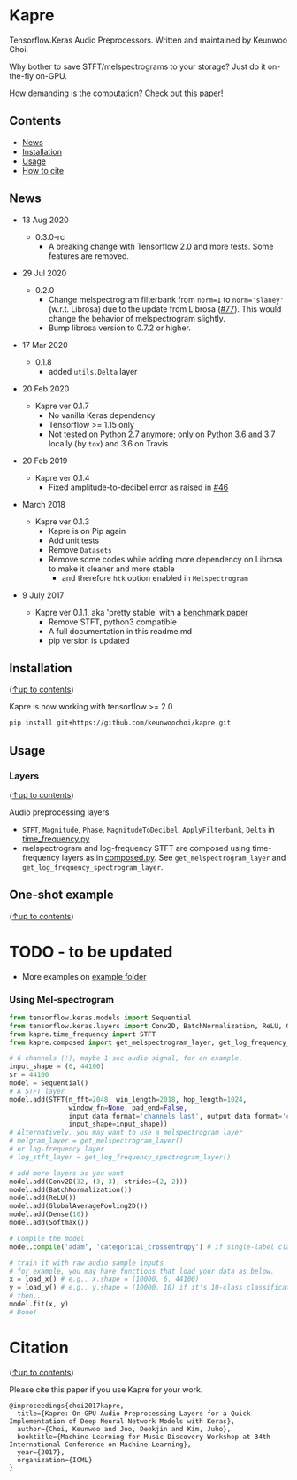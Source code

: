 # Kapre
Tensorflow.Keras Audio Preprocessors. Written and maintained by Keunwoo Choi.

Why bother to save STFT/melspectrograms to your storage? Just do it on-the-fly on-GPU.

How demanding is the computation? [Check out this paper!](https://arxiv.org/abs/1706.05781)

## Contents
- [News](#news)
- [Installation](#installation)
- [Usage](#usage)
- [How to cite](#citation)


## News

* 13 Aug 2020
  - 0.3.0-rc
    - A breaking change with Tensorflow 2.0 and more tests. Some features are removed.

* 29 Jul 2020
  - 0.2.0
    - Change melspectrogram filterbank from `norm=1` to `norm='slaney'` (w.r.t. Librosa) due to the update from Librosa ([#77](https://github.com/keunwoochoi/kapre/issues/77)). 
    This would change the behavior of melspectrogram slightly.
    - Bump librosa version to 0.7.2 or higher.
* 17 Mar 2020
  - 0.1.8
    - added `utils.Delta` layer
* 20 Feb 2020
  - Kapre ver 0.1.7
    - No vanilla Keras dependency
    - Tensorflow >= 1.15 only
    - Not tested on Python 2.7 anymore; only on Python 3.6 and 3.7 locally (by `tox`) and 3.6 on Travis 
    
* 20 Feb 2019
  - Kapre ver 0.1.4
    - Fixed amplitude-to-decibel error as raised in [#46](https://github.com/keunwoochoi/kapre/issues/46)
     
* March 2018
  - Kapre ver 0.1.3
    - Kapre is on Pip again
    - Add unit tests
    - Remove `Datasets`
    - Remove some codes while adding more dependency on Librosa to make it cleaner and more stable
      - and therefore `htk` option enabled in `Melspectrogram`
      
* 9 July 2017
  - Kapre ver 0.1.1, aka 'pretty stable' with a [benchmark paper](https://arxiv.org/abs/1706.05781)
    - Remove STFT, python3 compatible
    - A full documentation in this readme.md
    - pip version is updated

## Installation
([↑up to contents](#contents))

Kapre is now working with tensorflow >= 2.0
 
```sh
pip install git+https://github.com/keunwoochoi/kapre.git
```

## Usage
### Layers
([↑up to contents](#contents))

Audio preprocessing layers
* `STFT`, `Magnitude`, `Phase`, `MagnitudeToDecibel`, `ApplyFilterbank`, `Delta` in [time_frequency.py](https://github.com/keunwoochoi/kapre/blob/master/kapre/time_frequency.py)
* melspectrogram and log-frequency STFT are composed using time-frequency layers as in [composed.py](https://github.com/keunwoochoi/kapre/blob/master/kapre/composed.py).
See `get_melspectrogram_layer` and `get_log_frequency_spectrogram_layer`. 

## One-shot example
([↑up to contents](#contents))
# TODO - to be updated
* More examples on [example folder](https://github.com/keunwoochoi/kapre/tree/master/examples)

### Using Mel-spectrogram
```python
from tensorflow.keras.models import Sequential
from tensorflow.keras.layers import Conv2D, BatchNormalization, ReLU, GlobalAveragePooling2D, Dense, Softmax
from kapre.time_frequency import STFT
from kapre.composed import get_melspectrogram_layer, get_log_frequency_spectrogram_layer

# 6 channels (!), maybe 1-sec audio signal, for an example.
input_shape = (6, 44100)
sr = 44100
model = Sequential()
# A STFT layer
model.add(STFT(n_fft=2048, win_length=2018, hop_length=1024,
               window_fn=None, pad_end=False,
               input_data_format='channels_last', output_data_format='channels_last',
               input_shape=input_shape))
# Alternatively, you may want to use a melspectrogram layer
# melgram_layer = get_melspectrogram_layer()
# or log-frequency layer
# log_stft_layer = get_log_frequency_spectrogram_layer() 

# add more layers as you want
model.add(Conv2D(32, (3, 3), strides=(2, 2)))
model.add(BatchNormalization())
model.add(ReLU())
model.add(GlobalAveragePooling2D())
model.add(Dense(10))
model.add(Softmax())

# Compile the model
model.compile('adam', 'categorical_crossentropy') # if single-label classification

# train it with raw audio sample inputs
# for example, you may have functions that load your data as below.
x = load_x() # e.g., x.shape = (10000, 6, 44100)
y = load_y() # e.g., y.shape = (10000, 10) if it's 10-class classification
# then..
model.fit(x, y)
# Done!
```

# Citation
([↑up to contents](#contents))

Please cite this paper if you use Kapre for your work.

```
@inproceedings{choi2017kapre,
  title={Kapre: On-GPU Audio Preprocessing Layers for a Quick Implementation of Deep Neural Network Models with Keras},
  author={Choi, Keunwoo and Joo, Deokjin and Kim, Juho},
  booktitle={Machine Learning for Music Discovery Workshop at 34th International Conference on Machine Learning},
  year={2017},
  organization={ICML}
}
```